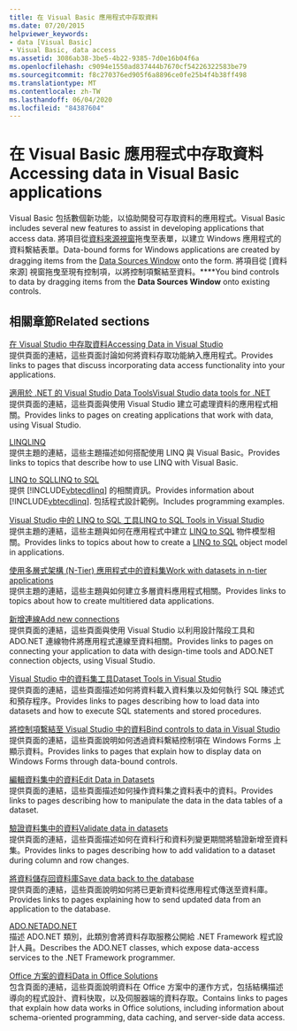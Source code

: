 ```yaml
---
title: 在 Visual Basic 應用程式中存取資料
ms.date: 07/20/2015
helpviewer_keywords:
- data [Visual Basic]
- Visual Basic, data access
ms.assetid: 3086ab38-3be5-4b22-9385-7d0e16b04f6a
ms.openlocfilehash: c9094e1550ad837444b7670cf54226322583be79
ms.sourcegitcommit: f8c270376ed905f6a8896ce0fe25b4f4b38ff498
ms.translationtype: MT
ms.contentlocale: zh-TW
ms.lasthandoff: 06/04/2020
ms.locfileid: "84387604"
---
```

# <a name="accessing-data-in-visual-basic-applications"></a><span data-ttu-id="71427-102">在 Visual Basic 應用程式中存取資料</span><span class="sxs-lookup"><span data-stu-id="71427-102">Accessing data in Visual Basic applications</span></span>

<span data-ttu-id="71427-103">Visual Basic 包括數個新功能，以協助開發可存取資料的應用程式。</span><span class="sxs-lookup"><span data-stu-id="71427-103">Visual Basic includes several new features to assist in developing applications that access data.</span></span> <span data-ttu-id="71427-104">將項目從[資料來源視窗](/visualstudio/data-tools/add-new-data-sources)拖曳至表單，以建立 Windows 應用程式的資料繫結表單。</span><span class="sxs-lookup"><span data-stu-id="71427-104">Data-bound forms for Windows applications are created by dragging items from the [Data Sources Window](/visualstudio/data-tools/add-new-data-sources) onto the form.</span></span> <span data-ttu-id="71427-105">將項目從 [資料來源] 視窗拖曳至現有控制項，以將控制項繫結至資料。\*\*\*\*</span><span class="sxs-lookup"><span data-stu-id="71427-105">You bind controls to data by dragging items from the **Data Sources Window** onto existing controls.</span></span>

## <a name="related-sections"></a><span data-ttu-id="71427-106">相關章節</span><span class="sxs-lookup"><span data-stu-id="71427-106">Related sections</span></span>

[<span data-ttu-id="71427-107">在 Visual Studio 中存取資料</span><span class="sxs-lookup"><span data-stu-id="71427-107">Accessing Data in Visual Studio</span></span>](/visualstudio/data-tools/)  
<span data-ttu-id="71427-108">提供頁面的連結，這些頁面討論如何將資料存取功能納入應用程式。</span><span class="sxs-lookup"><span data-stu-id="71427-108">Provides links to pages that discuss incorporating data access functionality into your applications.</span></span>

[<span data-ttu-id="71427-109">適用於 .NET 的 Visual Studio Data Tools</span><span class="sxs-lookup"><span data-stu-id="71427-109">Visual Studio data tools for .NET</span></span>](/visualstudio/data-tools/visual-studio-data-tools-for-dotnet)  
<span data-ttu-id="71427-110">提供頁面的連結，這些頁面與使用 Visual Studio 建立可處理資料的應用程式相關。</span><span class="sxs-lookup"><span data-stu-id="71427-110">Provides links to pages on creating applications that work with data, using Visual Studio.</span></span>

[<span data-ttu-id="71427-111">LINQ</span><span class="sxs-lookup"><span data-stu-id="71427-111">LINQ</span></span>](../programming-guide/language-features/linq/index.md)  
<span data-ttu-id="71427-112">提供主題的連結，這些主題描述如何搭配使用 LINQ 與 Visual Basic。</span><span class="sxs-lookup"><span data-stu-id="71427-112">Provides links to topics that describe how to use LINQ with Visual Basic.</span></span>

[<span data-ttu-id="71427-113">LINQ to SQL</span><span class="sxs-lookup"><span data-stu-id="71427-113">LINQ to SQL</span></span>](../../framework/data/adonet/sql/linq/index.md)  
<span data-ttu-id="71427-114">提供 [!INCLUDE[vbtecdlinq](~/includes/vbtecdlinq-md.md)] 的相關資訊。</span><span class="sxs-lookup"><span data-stu-id="71427-114">Provides information about [!INCLUDE[vbtecdlinq](~/includes/vbtecdlinq-md.md)].</span></span> <span data-ttu-id="71427-115">包括程式設計範例。</span><span class="sxs-lookup"><span data-stu-id="71427-115">Includes programming examples.</span></span>  

[<span data-ttu-id="71427-116">Visual Studio 中的 LINQ to SQL 工具</span><span class="sxs-lookup"><span data-stu-id="71427-116">LINQ to SQL Tools in Visual Studio</span></span>](/visualstudio/data-tools/linq-to-sql-tools-in-visual-studio2)  
<span data-ttu-id="71427-117">提供主題的連結，這些主題與如何在應用程式中建立 [LINQ to SQL](../../framework/data/adonet/sql/linq/index.md) 物件模型相關。</span><span class="sxs-lookup"><span data-stu-id="71427-117">Provides links to topics about how to create a [LINQ to SQL](../../framework/data/adonet/sql/linq/index.md) object model in applications.</span></span>

[<span data-ttu-id="71427-118">使用多層式架構 (N-Tier) 應用程式中的資料集</span><span class="sxs-lookup"><span data-stu-id="71427-118">Work with datasets in n-tier applications</span></span>](/visualstudio/data-tools/work-with-datasets-in-n-tier-applications)  
<span data-ttu-id="71427-119">提供主題的連結，這些主題與如何建立多層資料應用程式相關。</span><span class="sxs-lookup"><span data-stu-id="71427-119">Provides links to topics about how to create multitiered data applications.</span></span>

[<span data-ttu-id="71427-120">新增連線</span><span class="sxs-lookup"><span data-stu-id="71427-120">Add new connections</span></span>](/visualstudio/data-tools/add-new-connections)  
<span data-ttu-id="71427-121">提供頁面的連結，這些頁面與使用 Visual Studio 以利用設計階段工具和 ADO.NET 連線物件將應用程式連線至資料相關。</span><span class="sxs-lookup"><span data-stu-id="71427-121">Provides links to pages on connecting your application to data with design-time tools and ADO.NET connection objects, using Visual Studio.</span></span>

[<span data-ttu-id="71427-122">Visual Studio 中的資料集工具</span><span class="sxs-lookup"><span data-stu-id="71427-122">Dataset Tools in Visual Studio</span></span>](/visualstudio/data-tools/dataset-tools-in-visual-studio)  
<span data-ttu-id="71427-123">提供頁面的連結，這些頁面描述如何將資料載入資料集以及如何執行 SQL 陳述式和預存程序。</span><span class="sxs-lookup"><span data-stu-id="71427-123">Provides links to pages describing how to load data into datasets and how to execute SQL statements and stored procedures.</span></span>  

[<span data-ttu-id="71427-124">將控制項繫結至 Visual Studio 中的資料</span><span class="sxs-lookup"><span data-stu-id="71427-124">Bind controls to data in Visual Studio</span></span>](/visualstudio/data-tools/bind-controls-to-data-in-visual-studio)  
<span data-ttu-id="71427-125">提供頁面的連結，這些頁面說明如何透過資料繫結控制項在 Windows Forms 上顯示資料。</span><span class="sxs-lookup"><span data-stu-id="71427-125">Provides links to pages that explain how to display data on Windows Forms through data-bound controls.</span></span>

[<span data-ttu-id="71427-126">編輯資料集中的資料</span><span class="sxs-lookup"><span data-stu-id="71427-126">Edit Data in Datasets</span></span>](/visualstudio/data-tools/edit-data-in-datasets)  
<span data-ttu-id="71427-127">提供頁面的連結，這些頁面描述如何操作資料集之資料表中的資料。</span><span class="sxs-lookup"><span data-stu-id="71427-127">Provides links to pages describing how to manipulate the data in the data tables of a dataset.</span></span>  

[<span data-ttu-id="71427-128">驗證資料集中的資料</span><span class="sxs-lookup"><span data-stu-id="71427-128">Validate data in datasets</span></span>](/visualstudio/data-tools/validate-data-in-datasets)  
<span data-ttu-id="71427-129">提供頁面的連結，這些頁面描述如何在資料行和資料列變更期間將驗證新增至資料集。</span><span class="sxs-lookup"><span data-stu-id="71427-129">Provides links to pages describing how to add validation to a dataset during column and row changes.</span></span>

[<span data-ttu-id="71427-130">將資料儲存回資料庫</span><span class="sxs-lookup"><span data-stu-id="71427-130">Save data back to the database</span></span>](/visualstudio/data-tools/save-data-back-to-the-database)  
<span data-ttu-id="71427-131">提供頁面的連結，這些頁面說明如何將已更新資料從應用程式傳送至資料庫。</span><span class="sxs-lookup"><span data-stu-id="71427-131">Provides links to pages explaining how to send updated data from an application to the database.</span></span>

[<span data-ttu-id="71427-132">ADO.NET</span><span class="sxs-lookup"><span data-stu-id="71427-132">ADO.NET</span></span>](../../framework/data/adonet/index.md)  
<span data-ttu-id="71427-133">描述 ADO.NET 類別，此類別會將資料存取服務公開給 .NET Framework 程式設計人員。</span><span class="sxs-lookup"><span data-stu-id="71427-133">Describes the ADO.NET classes, which expose data-access services to the .NET Framework programmer.</span></span>

[<span data-ttu-id="71427-134">Office 方案的資料</span><span class="sxs-lookup"><span data-stu-id="71427-134">Data in Office Solutions</span></span>](/visualstudio/vsto/data-in-office-solutions)  
<span data-ttu-id="71427-135">包含頁面的連結，這些頁面說明資料在 Office 方案中的運作方式，包括結構描述導向的程式設計、資料快取，以及伺服器端的資料存取。</span><span class="sxs-lookup"><span data-stu-id="71427-135">Contains links to pages that explain how data works in Office solutions, including information about schema-oriented programming, data caching, and server-side data access.</span></span>
